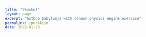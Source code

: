```yaml
---
title: "Osuuko?"
layout: page
excerpt: "Github babylonjs with cannon physics engine exercise"
permalink: /purkkiin
date: 2022-01-23
---
```

<script defer src="./assets/js/runtime.99397b3850ffe9c1f21a.js"></script>
<script defer src="./assets/js/vendors.c70dc4b44cddee402245.js"></script>
<script defer src="./assets/js/index.7c9b87c8e858fef93a34.js"></script>
